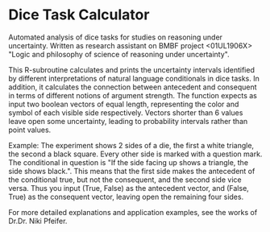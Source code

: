 # Dice Task Calculator
Automated analysis of dice tasks for studies on reasoning under uncertainty. Written as research assistant on BMBF project &lt;01UL1906X> "Logic and philosophy of science of reasoning under uncertainty".

This R-subroutine calculates and prints the uncertainty intervals identified by different interpretations of natural language conditionals in dice tasks. In addition, it calculates the connection between antecedent and consequent in terms of different notions of argument strength. The function expects as input two boolean vectors of equal length, representing the color and symbol of each visible side respectively. Vectors shorter than 6 values leave open some uncertainty, leading to probability intervals rather than point values.

Example: The experiment shows 2 sides of a die, the first a white triangle, the second a black square. Every other side is marked with a question mark. The conditional in question is "If the side facing up shows a triangle, the side shows black.". This means that the first side makes the antecedent of the conditional true, but not the consequent, and the second side vice versa. Thus you input (True, False) as the antecedent vector, and (False, True) as the consequent vector, leaving open the remaining four sides.

For more detailed explanations and application examples, see the works of Dr.Dr. Niki Pfeifer.
